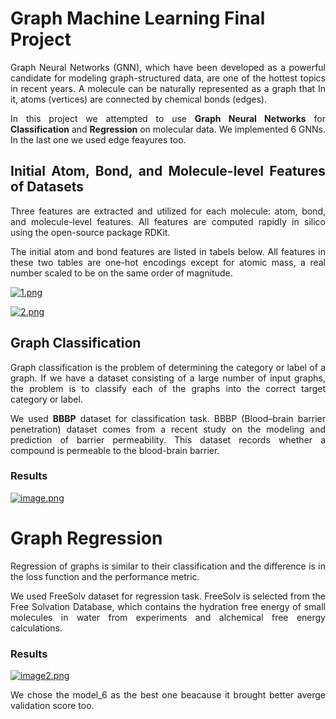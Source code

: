 # Graph Machine Learning Final Project

<div align="justify">
  
Graph Neural Networks (GNN), which have been developed as a powerful candidate for modeling graph-structured data, are one of the hottest topics in recent years. A molecule can be naturally represented as a graph that In it, atoms (vertices) are connected by chemical bonds (edges).

In this project we attempted to use **Graph Neural Networks** for **Classification** and **Regression** on molecular data. We implemented 6 GNNs. In the last one we used edge feayures too. 

## Initial Atom, Bond, and Molecule-level Features of Datasets

Three features are extracted and utilized for each molecule: atom, bond, and molecule-level features. All features are computed rapidly in silico using the open-source package RDKit.

The initial atom and bond features are listed in tabels below. All features in these two tables are one-hot encodings except for atomic mass, a real number scaled to be on the same order of magnitude.

[![1.png](https://i.postimg.cc/gr9pRVf1/1.png)](https://postimg.cc/GTj6ny3j)

[![2.png](https://i.postimg.cc/Wz18nxPk/2.png)](https://postimg.cc/CB9bMP5h)


## Graph Classification

Graph classification is the problem of determining the category or label of a graph. If we have a dataset consisting of a large number of input graphs, the problem is to classify each of the graphs into the correct target category or label. 

We used **BBBP** dataset for classification task. BBBP (Blood–brain barrier penetration) dataset comes from a recent study on the modeling and prediction of barrier permeability. This dataset records whether a compound is permeable to the blood-brain barrier.

### Results

[![image.png](https://i.postimg.cc/02SBWMM5/image.png)](https://postimg.cc/RNMdq0L2)

# Graph Regression

Regression of graphs is similar to their classification and the difference is in the loss function and the performance metric. 

We used FreeSolv dataset for regression task. FreeSolv is selected from the Free Solvation Database, which contains the hydration free energy of small
molecules in water from experiments and alchemical free energy calculations.

### Results

[![image2.png](https://i.postimg.cc/vTRQ5THN/image.png)](https://postimg.cc/tZ5QjX63)

We chose the model_6 as the best one beacause it brought better averge validation score too.

